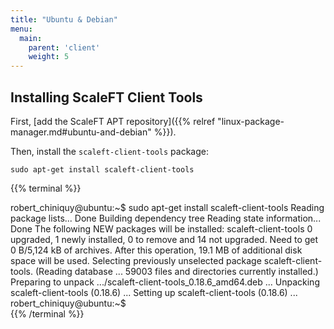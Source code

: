 ```yaml
---
title: "Ubuntu & Debian"
menu:
  main:
    parent: 'client'
    weight: 5
---
```


## Installing ScaleFT Client Tools

First, [add the ScaleFT APT repository]({{% relref "linux-package-manager.md#ubuntu-and-debian" %}}).

Then, install the `scaleft-client-tools` package:

```
sudo apt-get install scaleft-client-tools
```

{{% terminal %}}
<div>robert_chiniquy@ubuntu:~$ sudo apt-get install scaleft-client-tools
Reading package lists... Done
Building dependency tree
Reading state information... Done
The following NEW packages will be installed:
  scaleft-client-tools
0 upgraded, 1 newly installed, 0 to remove and 14 not upgraded.
Need to get 0 B/5,124 kB of archives.
After this operation, 19.1 MB of additional disk space will be used.
Selecting previously unselected package scaleft-client-tools.
(Reading database ... 59003 files and directories currently installed.)
Preparing to unpack .../scaleft-client-tools_0.18.6_amd64.deb ...
Unpacking scaleft-client-tools (0.18.6) ...
Setting up scaleft-client-tools (0.18.6) ...
robert_chiniquy@ubuntu:~$</div>
{{% /terminal %}}
